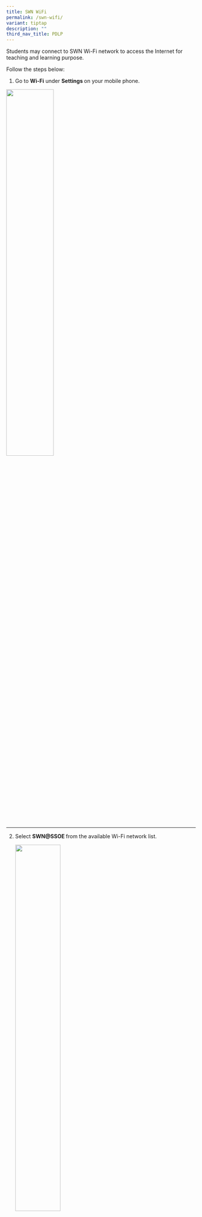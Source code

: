 ```yaml
---
title: SWN WiFi
permalink: /swn-wifi/
variant: tiptap
description: ""
third_nav_title: PDLP
---
```

<p>Students may connect to SWN Wi-Fi network to access the Internet for teaching
and learning purpose.</p>
<p>Follow the steps below:</p>
<ol data-tight="true" class="tight">
<li>
<p>Go to <strong>Wi-Fi</strong> under <strong>Settings </strong>on your mobile
phone.</p>
</li>
</ol>
<div class="isomer-image-wrapper">
<img style="width: 50%;" height="auto" width="100%" alt="" src="/images/Parents/2024/SWN_Login_01.png">
</div>
<hr>
<ol start="2" data-tight="true" class="tight">
<li>
<p>Select <strong>SWN@SSOE </strong>from the available Wi-Fi network list.</p>
<p></p>
<div class="isomer-image-wrapper">
<img style="width: 50%;" height="auto" width="100%" alt="" src="/images/Parents/2024/SWN_Login_02.png">
</div>
</li>
</ol>
<hr>
<ol start="3" data-tight="true" class="tight">
<li>
<p>Once connected, a login page will pop up. Log-in using your MIMS account.
<br>(Remember to check on the box to accept the terms.)</p>
<p></p>
<div class="isomer-image-wrapper">
<img style="width: 50%;" height="auto" width="100%" alt="" src="/images/Parents/2024/SWN_Login_03.png">
</div>
</li>
</ol>
<hr>
<ol start="4" data-tight="true" class="tight">
<li>
<p>If you have the certificates installed, you may press the <strong>Done </strong>button.
Otherwise, please proceed to <strong>Step 5</strong>.</p>
<p></p>
<div class="isomer-image-wrapper">
<img style="width: 50%;" height="auto" width="100%" alt="" src="/images/Parents/2024/SWN_Login_04_B.png">
</div>
</li>
</ol>
<hr>
<ol start="5" data-tight="true" class="tight">
<li>
<p>If you are connecting to SWN on the mobile phone for the first time, please
download and install the MOE-SSL certificate. (You only need to do so once.)</p>
<p></p>
<div class="isomer-image-wrapper">
<img style="width: 50%;" height="auto" width="100%" alt="" src="/images/Parents/2024/SWN_Login_04.png">
</div>
</li>
</ol>
<hr>
<ol start="6" data-tight="true" class="tight">
<li>
<p>Press the <strong>Install </strong>button when you see the <strong>Install Profile</strong> page.</p>
<p></p>
<div class="isomer-image-wrapper">
<img style="width: 50%;" height="auto" width="100%" alt="" src="/images/Parents/2024/SWN_Login_05.png">
</div>
</li>
</ol>
<hr>
<ol start="7" data-tight="true" class="tight">
<li>
<p>You will need to enter your <strong>passcode </strong>for the installation
to start. If your phone is not protected with a passcode, you will be prompted
to create one.</p>
<p></p>
<div class="isomer-image-wrapper">
<img style="width: 50%;" height="auto" width="100%" alt="" src="/images/Parents/2024/SWN_Login_06.png">
</div>
<p></p>
</li>
</ol>
<hr>
<ol start="8" data-tight="true" class="tight">
<li>
<p>Press the <strong>Install </strong>button after you have entered your passcode.</p>
<p></p>
<div class="isomer-image-wrapper">
<img style="width: 50%;" height="auto" width="100%" alt="" src="/images/Parents/2024/SWN_Login_07.png">
</div>
</li>
</ol>
<hr>
<ol start="9" data-tight="true" class="tight">
<li>
<p>Press <strong>Done </strong>to complete.</p>
<p></p>
<div class="isomer-image-wrapper">
<img style="width: 50%;" height="auto" width="100%" alt="" src="/images/Parents/2024/SWN_Login_04_B.png">
</div>
</li>
</ol>
<hr>
<p><strong>Note</strong>: You cannot log-in to more than one device using
the same account at the same time. Please remember to log out from SWN
at http://portal.swn.moe.edu.sg when you have finished using the connection.</p>
<p>To reset your MIMS password, you can go to the IT center for help or email
to <strong>Mr Lee Yew Ming</strong> at <a href="mailto:lee_yew_ming_a@moed.edu.sg" rel="noopener noreferrer nofollow" target="_blank">lee_yew_ming_a@moed.edu.sg</a>or <strong>Mdm Sangeetha</strong> at
<a href="mailto:ramachandran_sangeetha@moe.edu.sg" rel="noopener noreferrer nofollow" target="_blank">ramachandran_sangeetha@moe.edu.sg</a>Your MIMS password will expire every
365 days.</p>